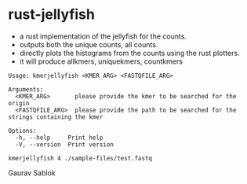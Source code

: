 # rust-jellyfish

- a rust implementation of the jellyfish for the counts. 
- outputs both the unique counts, all counts. 
- directly plots the histograms from the counts using the rust plotters.
- it will produce allkmers, uniquekmers, countkmers

```
Usage: kmerjellyfish <KMER_ARG> <FASTQFILE_ARG>

Arguments:
  <KMER_ARG>       please provide the kmer to be searched for the origin
  <FASTQFILE_ARG>  please provide the path to be searched for the strings containing the kmer

Options:
  -h, --help     Print help
  -V, --version  Print version

kmerjellyfish 4 ./sample-files/test.fastq
```

Gaurav Sablok
